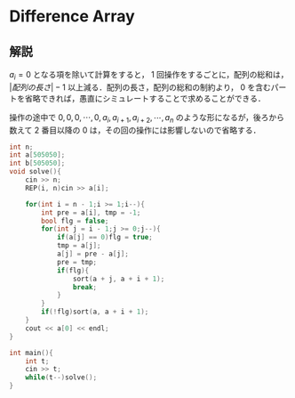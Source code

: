 # Difference Array

## 解説

$a_i = 0$ となる項を除いて計算をすると， $1$ 回操作をするごとに，配列の総和は， $|配列の長さ| - 1$ 以上減る．配列の長さ，配列の総和の制約より， $0$ を含むパートを省略できれば，愚直にシミュレートすることで求めることができる．

操作の途中で $0, 0, 0, \cdots , 0, a_i, a_{i + 1}, a_{i + 2}, \cdots , a_{n}$ のような形になるが，後ろから数えて $2$ 番目以降の $0$ は，その回の操作には影響しないので省略する．

```C++
int n;
int a[505050];
int b[505050];
void solve(){
    cin >> n;
    REP(i, n)cin >> a[i];

    for(int i = n - 1;i >= 1;i--){
        int pre = a[i], tmp = -1;
        bool flg = false;
        for(int j = i - 1;j >= 0;j--){
            if(a[j] == 0)flg = true;
            tmp = a[j];
            a[j] = pre - a[j];
            pre = tmp;
            if(flg){
                sort(a + j, a + i + 1);
                break;
            }
        }
        if(!flg)sort(a, a + i + 1);
    }
    cout << a[0] << endl;
}

int main(){
    int t;
    cin >> t;
    while(t--)solve();
}
```
